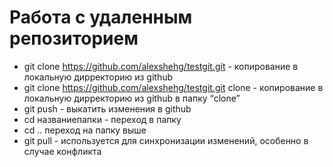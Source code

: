 # Работа с удаленным репозиторием

- git clone https://github.com/alexshehg/testgit.git - копирование в локальную дирректорию из github
- git clone https://github.com/alexshehg/testgit.git clone - копирование в локальную дирректорию из github в папку “clone”
- git push - выкатить изменения в github
- cd названиепапки  - переход в папку
- cd .. переход на папку выше
- git pull - используется для синхронизации изменений, особенно в случае конфликта
